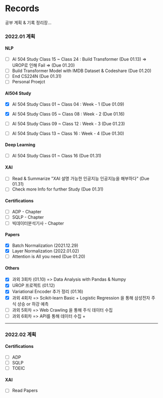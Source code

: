 # Records

공부 계획 & 기록 정리장...

### 2022.01 계획
#### NLP
- [ ] AI 504 Study Class 15 ~ Class 24 : Build Transformer (Due 01.13) => UROP로 인해 Fail => (Due 01.20)
- [ ] Build Transformer Model with IMDB Dataset & Codeshare (Due 01.20)
- [ ] End CS224N (Due 01.31)
- [ ] Personal Proejct

#### AI504 Study
- [X] AI 504 Study Class 01 ~ Class 04 : Week - 1 (Due 01.09)
- [X] AI 504 Study Class 05 ~ Class 08 : Week - 2 (Due 01.16)
- [ ] AI 504 Study Class 09 ~ Class 12 : Week - 3 (Due 01.23)
- [ ] AI 504 Study Class 13 ~ Class 16 : Week - 4 (Due 01.30)


#### Deep Learning
- [ ] AI 504 Study Class 01 ~ Class 16 (Due 01.31)

#### XAI
- [ ] Read & Summarize "XAI 설명 가능한 인공지능 인공지능을 해부하다" (Due 01.31)
- [ ] Check more Info for further Study (Due 01.31)

#### Certifications
- [ ] ADP - Chapter 
- [ ] SQLP - Chapter 
- [ ] 빅데이터분석기사 - Chapter

#### Papers
- [X] Batch Normalization (2021.12.29)
- [X] Layer Normalization (2022.01.02)
- [ ] Attention is All you need (Due 01.20)

#### Others
- [X] 과외 3회차 (01.10) => Data Analysis with Pandas & Numpy
- [X] UROP 프로젝트 (01.12)
- [X] Variational Encoder 추가 정리 (01.16)
- [X] 과외 4회차 => Scikit-learn Basic + Logistic Regression 을 통해 삼성전자 주식 상승 or 하강 예측
- [ ] 과외 5회차 => Web Crawling 을 통해 주식 데이터 수집
- [ ] 과외 6회차 => API를 통해 데이터 수집 + 

---

### 2022.02 계획
#### Certifications
- [ ] ADP
- [ ] SQLP
- [ ] TOEIC

#### XAI
- [ ] Read Papers
